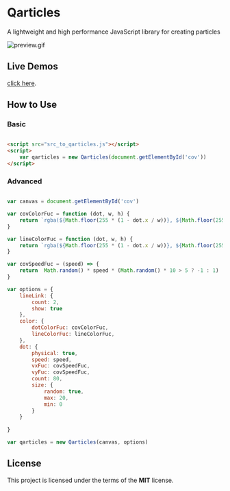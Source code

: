 # Qarticles
A lightweight and high performance JavaScript library for creating particles

![preview.gif](http://77wdm6.com1.z0.glb.clouddn.com/preview.gif)

## Live Demos

[click here](http://hilongjw.github.io/Qarticles/demo.html).

## How to Use

### Basic

```html

<script src="src_to_qarticles.js"></script>
<script>
    var qarticles = new Qarticles(document.getElementById('cov'))
</script>

```

### Advanced

```javascript

var canvas = document.getElementById('cov')

var covColorFuc = function (dot, w, h) {
    return `rgba(${Math.floor(255 * (1 - dot.x / w))}, ${Math.floor(255 * (1 - dot.y / h))},${Math.floor(255 * (dot.speedArr[0]/ 100))}, 0.4)`
}

var lineColorFuc = function (dot, w, h) {
    return `rgba(${Math.floor(255 * (1 - dot.x / w))}, ${Math.floor(255 * (1 - dot.y / h))},${Math.floor(255 * (dot.speedArr[0]/ 100))}, 0.1)`
}

var covSpeedFuc = (speed) => {
    return  Math.random() * speed * (Math.random() * 10 > 5 ? -1 : 1)
}

var options = {
    lineLink: {
        count: 2,
        show: true
    },
    color: {
        dotColorFuc: covColorFuc,
        lineColorFuc: lineColorFuc,
    },
    dot: {
        physical: true,
        speed: speed,
        vxFuc: covSpeedFuc,
        vyFuc: covSpeedFuc,
        count: 80,
        size: {
            random: true,
            max: 20,
            min: 0
        }
    }
    
}

var qarticles = new Qarticles(canvas, options)

```

## License

This project is licensed under the terms of the **MIT** license.


